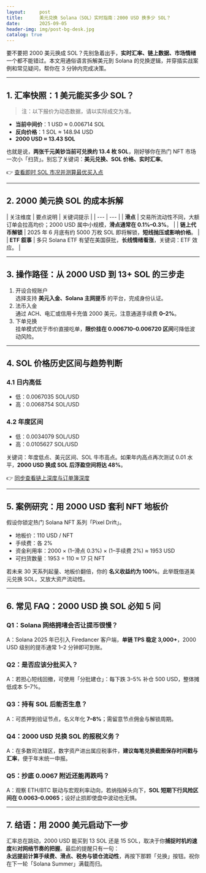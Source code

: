 ```yaml
---
layout:     post
title:      美元兑换 Solana（SOL）实时指南：2000 USD 换多少 SOL？
date:       2025-09-05
header-img: img/post-bg-desk.jpg
catalog: true
---
```


要不要把 2000 美元换成 SOL？先别急着出手，**实时汇率、链上数据、市场情绪**一个都不能错过。本文用通俗语言拆解美元到 Solana 的兑换逻辑，并穿插实战案例和常见疑问，帮你在 3 分钟内完成决策。

---

## 1. 汇率快照：1 美元能买多少 SOL？

> 注：以下报价为动态数据，请以实际成交为准。

- **当前中间价**：1 USD ≈ 0.006714 SOL  
- **反向价格**：1 SOL ≈ 148.94 USD  
- **2000 USD ≈ 13.43 SOL**

也就是说，**两张千元美钞当前可兑换约 13.4 枚 SOL**，刚好够你在热门 NFT 市场一次小「扫货」。别忘了关键词：**美元兑换、SOL 价格、实时汇率**。

👉 [查看即时 SOL 市况并测算最优买入点](https://okxdog.com/)

---

## 2. 2000 美元换 SOL 的成本拆解

| 关注维度 | 要点说明 | 关键词提示 |
| --- | --- |
| **滑点** | 交易所流动性不同，大额订单会拉高均价；2000 USD 属中小规模，**滑点通常在 0.1%–0.3%**。 |
| **链上代币解锁** | 2025 年 6 月底有约 5000 万枚 SOL 即将解锁，**短线抛压或影响价格**。 |
| **ETF 叙事** | 多只 Solana ETF 有望在美国获批，**长线情绪看涨**，关键词：ETF 效应。 |

---

## 3. 操作路径：从 2000 USD 到 13+ SOL 的三步走

1. 开设合规账户  
   选择支持 **美元入金、Solana 主网提币** 的平台，完成身份认证。  
2. 法币入金  
   通过 ACH、电汇或信用卡充值 2000 美元，注意通道手续费 **0–2%**。  
3. 下单兑换  
   挂单模式优于市价直接吃单，**限价挂在 0.006710–0.006720 区间**可降低波动风险。

---

## 4. SOL 价格历史区间与趋势判断

### 4.1 日内高低  
- 低：0.0067035 SOL/USD  
- 高：0.0068754 SOL/USD  

### 4.2 年度区间  
- 低：0.0034079 SOL/USD  
- 高：0.0105627 SOL/USD  

关键词：年度低点、美元区间、SOL 牛市高点。如果年内高点再次测试 0.01 水平，**2000 USD 换成 SOL 后浮盈空间将达 48%**。

👉 [同步查看链上深度与订单簿深度](https://okxdog.com/)

---

## 5. 案例研究：用 2000 USD 套利 NFT 地板价

假设你锁定热门 Solana NFT 系列「Pixel Drift」。  
- 地板价：110 USD / NFT  
- 手续费：各 2%  
- 资金利用率：2000 × (1–滑点 0.3%) × (1–手续费 2%) ≈ 1953 USD  
- 可扫货数量：1953 ÷ 110 ≈ 17 只 NFT

若未来 30 天系列起量、地板价翻倍，你的 **名义收益约为 100%**。此举既借道美元兑换 SOL，又放大资产流动性。

---

## 6. 常见 FAQ：2000 USD 换 SOL 必知 5 问

### Q1：Solana 网络拥堵会否让提币很慢？  
A：Solana 2025 年已引入 Firedancer 客户端，**单链 TPS 稳定 3,000+**，2000 USD 级别的提币通常 1–2 分钟即可到账。

### Q2：是否应该分批买入？  
A：若担心短线回撤，可使用「分批建仓」：每下跌 3–5% 补仓 500 USD，整体摊低成本 5–7%。

### Q3：持有 SOL 后能否生息？  
A：可质押到验证节点，名义年化 **7–8%**；需留意节点佣金与解锁周期。

### Q4：2000 USD 兑换 SOL 的报税义务？  
A：在多数司法辖区，数字资产进出属应税事件，**建议每笔兑换截图保存时间戳与汇率**，便于年末统一申报。

### Q5：抄底 0.0067 附近还能再跌吗？  
A：观察 ETH/BTC 联动与宏观利率动向，若纳指掉头向下，**SOL 短期下行风险区间在 0.0063–0.0065**；设好止损即使盘中波动也无惧。

---

## 7. 结语：用 2000 美元启动下一步

汇率总在跳动，2000 USD 能买到 13 SOL 还是 15 SOL，取决于你**捕捉时机的速度**和**对网络节奏的把握**。最后的提醒只有一句：  
**永远提前计算手续费、滑点、税务与锁仓流动性**，再按下那颗「兑换」按钮。祝你在下一轮「Solana Summer」满载而归。